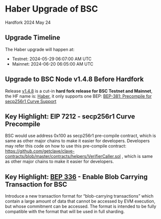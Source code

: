 # Haber Upgrade of BSC

<div class="doc-announce-info">
    <span class="version-tag">Hardfork</span>
    <span class="announce-date">2024 May 24</span>
</div>

## Upgrade Timeline
The Haber upgrade will happen at:

- Testnet:  2024-05-29 06:07:00 AM UTC
- Mainnet:  2024-06-20 06:05:00 AM UTC

## Upgrade to BSC Node v1.4.8 Before Hardfork
Release [v1.4.8](https://github.com/bnb-chain/bsc/releases/tag/v1.4.8) is a cut-in **hard fork release for BSC Testnet and Mainnet**, the HF name is: [Haber](https://forum.bnbchain.org/t/bnb-chain-roadmap-mainnet/936#h-4haber-wip-25), it only supports one BEP: [BEP-381: Precompile for secp256r1 Curve Support](https://github.com/bnb-chain/BEPs/blob/master/BEPs/BEP-381.md)

## Key Highlight: EIP 7212 - secp256r1 Curve Precompile
BSC would use address 0x100 as secp256r1 pre-compile contract, which is same as other major chains to make it easier for developers.
Developers may refer this code on how to use this pre-compile contract: https://github.com/getclave/clave-contracts/blob/master/contracts/helpers/VerifierCaller.sol
, which is same as other major chains to make it easier for developers.

## Key Highlight: [BEP 336](https://github.com/bnb-chain/BEPs/blob/master/BEPs/BEP-336.md) - Enable Blob Carrying Transaction for BSC
Introduce a new transaction format for “blob-carrying transactions” which contain a large amount of data that cannot be accessed by EVM execution, but whose commitment can be accessed. The format is intended to be fully compatible with the format that will be used in full sharding. 






